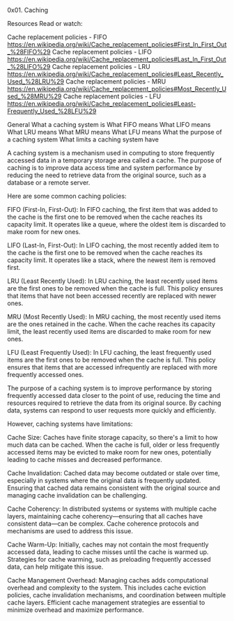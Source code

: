 0x01. Caching

Resources
Read or watch:

Cache replacement policies - FIFO https://en.wikipedia.org/wiki/Cache_replacement_policies#First_In_First_Out_%28FIFO%29
Cache replacement policies - LIFO https://en.wikipedia.org/wiki/Cache_replacement_policies#Last_In_First_Out_%28LIFO%29
Cache replacement policies - LRU https://en.wikipedia.org/wiki/Cache_replacement_policies#Least_Recently_Used_%28LRU%29
Cache replacement policies - MRU https://en.wikipedia.org/wiki/Cache_replacement_policies#Most_Recently_Used_%28MRU%29
Cache replacement policies - LFU https://en.wikipedia.org/wiki/Cache_replacement_policies#Least-Frequently_Used_%28LFU%29

General
What a caching system is
What FIFO means
What LIFO means
What LRU means
What MRU means
What LFU means
What the purpose of a caching system
What limits a caching system have

A caching system is a mechanism used in computing to store frequently accessed data in a temporary storage area called a cache. The purpose of caching is to improve data access time and system performance by reducing the need to retrieve data from the original source, such as a database or a remote server.

Here are some common caching policies:

FIFO (First-In, First-Out): In FIFO caching, the first item that was added to the cache is the first one to be removed when the cache reaches its capacity limit. It operates like a queue, where the oldest item is discarded to make room for new ones.

LIFO (Last-In, First-Out): In LIFO caching, the most recently added item to the cache is the first one to be removed when the cache reaches its capacity limit. It operates like a stack, where the newest item is removed first.

LRU (Least Recently Used): In LRU caching, the least recently used items are the first ones to be removed when the cache is full. This policy ensures that items that have not been accessed recently are replaced with newer ones.

MRU (Most Recently Used): In MRU caching, the most recently used items are the ones retained in the cache. When the cache reaches its capacity limit, the least recently used items are discarded to make room for new ones.

LFU (Least Frequently Used): In LFU caching, the least frequently used items are the first ones to be removed when the cache is full. This policy ensures that items that are accessed infrequently are replaced with more frequently accessed ones.

The purpose of a caching system is to improve performance by storing frequently accessed data closer to the point of use, reducing the time and resources required to retrieve the data from its original source. By caching data, systems can respond to user requests more quickly and efficiently.

However, caching systems have limitations:

Cache Size: Caches have finite storage capacity, so there's a limit to how much data can be cached. When the cache is full, older or less frequently accessed items may be evicted to make room for new ones, potentially leading to cache misses and decreased performance.

Cache Invalidation: Cached data may become outdated or stale over time, especially in systems where the original data is frequently updated. Ensuring that cached data remains consistent with the original source and managing cache invalidation can be challenging.

Cache Coherency: In distributed systems or systems with multiple cache layers, maintaining cache coherency—ensuring that all caches have consistent data—can be complex. Cache coherence protocols and mechanisms are used to address this issue.

Cache Warm-Up: Initially, caches may not contain the most frequently accessed data, leading to cache misses until the cache is warmed up. Strategies for cache warming, such as preloading frequently accessed data, can help mitigate this issue.

Cache Management Overhead: Managing caches adds computational overhead and complexity to the system. This includes cache eviction policies, cache invalidation mechanisms, and coordination between multiple cache layers. Efficient cache management strategies are essential to minimize overhead and maximize performance.





